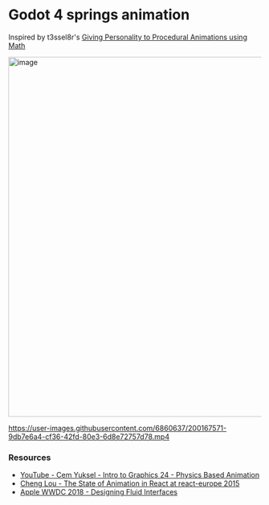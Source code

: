 # Godot 4 springs animation

Inspired by t3ssel8r's [Giving Personality to Procedural Animations using Math](https://www.youtube.com/watch?v=KPoeNZZ6H4s)

<img width="716" alt="image" src="https://user-images.githubusercontent.com/6860637/200167474-7d6a3b71-4869-4bee-af7b-dee47d015610.png">

https://user-images.githubusercontent.com/6860637/200167571-9db7e6a4-cf36-42fd-80e3-6d8e72757d78.mp4

### Resources

- [YouTube - Cem Yuksel - Intro to Graphics 24 - Physics Based Animation](https://youtu.be/F9TP48yXs3s)
- [Cheng Lou - The State of Animation in React at react-europe 2015](https://youtu.be/1tavDv5hXpo)
- [Apple WWDC 2018 - Designing Fluid Interfaces](https://developer.apple.com/videos/play/wwdc2018/803/)
